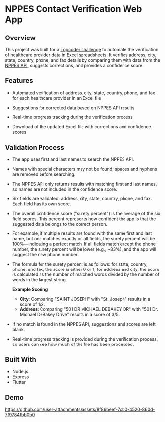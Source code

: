 # NPPES Contact Verification Web App

## Overview

This project was built for a [Topcoder challenge](https://www.topcoder.com/challenges/c587c6b7-f378-4dc7-bb4b-29fb12174025) to automate the verification of healthcare provider data in Excel spreadsheets. It verifies address, city, state, country, phone, and fax details by comparing them with data from the [NPPES API](https://npiregistry.cms.hhs.gov/api-page), suggests corrections, and provides a confidence score.

## Features

- Automated verification of address, city, state, country, phone, and fax for each healthcare provider in an Excel file

- Suggestions for corrected data based on NPPES API results

- Real-time progress tracking during the verification process

- Download of the updated Excel file with corrections and confidence scores

## Validation Process

- The app uses first and last names to search the NPPES API.
- Names with special characters may not be found; spaces and hyphens are removed before searching.
- The NPPES API only returns results with matching first and last names, so names are not included in the confidence score.
- Six fields are validated: address, city, state, country, phone, and fax. Each field has its own score.
- The overall confidence score ("surety percent") is the average of the six field scores. This percent represents how confident the app is that the suggested data belongs to the correct person.
- For example, if multiple results are found with the same first and last name, but one matches exactly on all fields, the surety percent will be 100%—indicating a perfect match. If all fields match except the phone number, the surety percent will be lower (e.g., ~83%), and the app will suggest the new phone number.
- The formula for the surety percent is as follows: for state, country, phone, and fax, the score is either 0 or 1; for address and city, the score is calculated as the number of matched words divided by the number of words in the largest string.

    **Example Scoring**

    - **City**: Comparing "SAINT JOSEPH" with "St. Joseph" results in a score of 1/2.
    - **Address**: Comparing "501 DR MICHAEL DEBAKEY DR" with "501 Dr. Michael DeBakey Drive" results in a score of 3/5.

- If no match is found in the NPPES API, suggestions and scores are left blank.
- Real-time progress tracking is provided during the verification process, so users can see how much of the file has been processed.

## Built With

- Node.js
- Express
- Flutter

## Demo




https://github.com/user-attachments/assets/8f86beef-7cb0-4520-860d-7f9784fbb0b0




